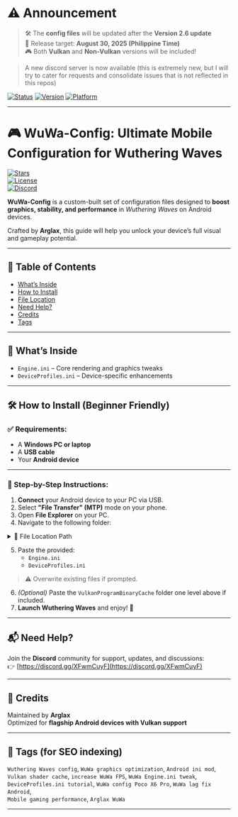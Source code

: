 # ⚠️ Announcement

> 🛠️ The **config files** will be updated after the **Version 2.6 update**  
> 📅 Release target: **August 30, 2025 (Philippine Time)**  
> 🎮 Both **Vulkan** and **Non-Vulkan** versions will be included!

> A new discord server is now available (this is extremely new, but I will try to cater for requests and consolidate issues that is not reflected in this repos)

[![Status](https://img.shields.io/badge/Update-Scheduled-blue)](#)
[![Version](https://img.shields.io/badge/Target_Version-2.6-green)](#)
[![Platform](https://img.shields.io/badge/Support-Vulkan_|_Non--Vulkan-orange)](#)

---

# 🎮 WuWa-Config: Ultimate Mobile Configuration for Wuthering Waves

[![Stars](https://img.shields.io/github/stars/Arglax/WuWa-Config?style=social)](https://github.com/Arglax/WuWa-Config/stargazers)  
[![License](https://img.shields.io/github/license/Arglax/WuWa-Config)](https://github.com/Arglax/WuWa-Config/blob/main/LICENSE)  
[![Discord](https://img.shields.io/discord/1234567890?label=Discord&logo=discord&logoColor=white&color=7289DA)](https://discord.gg/XFwmCuyF)

**WuWa-Config** is a custom-built set of configuration files designed to **boost graphics, stability, and performance** in *Wuthering Waves* on Android devices.

Crafted by **Arglax**, this guide will help you unlock your device’s full visual and gameplay potential.

---

## 📖 Table of Contents
- [What’s Inside](#-whats-inside)
- [How to Install](#-how-to-install-beginner-friendly)
- [File Location](#-file-location-on-android-device)
- [Need Help?](#-need-help)
- [Credits](#-credits)
- [Tags](#-tags-for-seo-indexing)

---

## 📁 What’s Inside

- `Engine.ini` – Core rendering and graphics tweaks  
- `DeviceProfiles.ini` – Device-specific enhancements  

---

## 🛠️ How to Install (Beginner Friendly)

### ✅ Requirements:
- A **Windows PC or laptop**
- A **USB cable**
- Your **Android device**

---

### 🔧 Step-by-Step Instructions:

1. **Connect** your Android device to your PC via USB.  
2. Select **"File Transfer" (MTP)** mode on your phone.  
3. Open **File Explorer** on your PC.  
4. Navigate to the following folder:

<details>
<summary>📂 File Location Path</summary>

To access or modify configuration files for **Wuthering Waves**, navigate to the following folder on your Android device:

```
Internal Storage/
└── Android/
    └── data/
        └── com.kurogame.wutheringwaves.global/
            └── files/
                └── UE4Game/
                    └── Client/
                        └── Client/
                            └── Saved/
                                └── Config/
                                    └── Android/
```

</details>

5. Paste the provided:
   - `Engine.ini`
   - `DeviceProfiles.ini`  

> ⚠️ Overwrite existing files if prompted.  

6. *(Optional)* Paste the `VulkanProgramBinaryCache` folder one level above if included.  
7. **Launch Wuthering Waves** and enjoy! 🚀  

---

## 📬 Need Help?

Join the **Discord** community for support, updates, and discussions:  
👉 [https://discord.gg/XFwmCuyF](https://discord.gg/XFwmCuyF)

---

## 📝 Credits

Maintained by **Arglax**  
Optimized for **flagship Android devices with Vulkan support**

---

## 🔎 Tags (for SEO indexing)

`Wuthering Waves config`, `WuWa graphics optimization`, `Android ini mod`,  
`Vulkan shader cache`, `increase WuWa FPS`, `WuWa Engine.ini tweak`,  
`DeviceProfiles.ini tutorial`, `WuWa config Poco X6 Pro`, `WuWa lag fix Android`,  
`Mobile gaming performance`, `Arglax WuWa`

---
